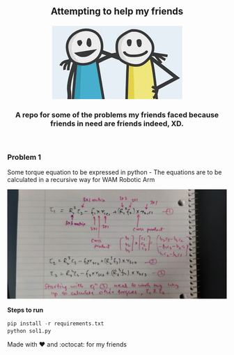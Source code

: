 <h2 align="center">

 Attempting to help my friends

</h2>

<p align="center">
<img src="./static/friends.jpeg">
</p>

<h3 align="center">
A repo for some of the problems my friends faced because friends in need are friends indeed, XD.
</h3>

<br>

### Problem 1
Some torque equation to be expressed in python - The equations are to be calculated in a recursive way for WAM Robotic Arm

![eqns](./static/sol1.jpeg)

**Steps to run**

```python
pip install -r requirements.txt
python sol1.py
```

Made with :heart: and :octocat: for my friends
